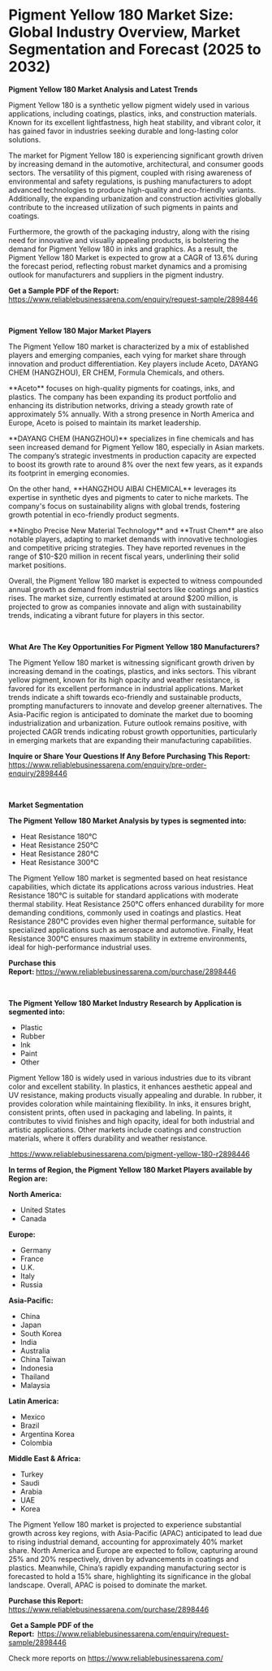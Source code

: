 <p><h1>Pigment Yellow 180 Market Size: Global Industry Overview, Market Segmentation and Forecast (2025 to 2032)</h1></p><p><strong>Pigment Yellow 180 Market Analysis and Latest Trends</strong></p>
<p><p>Pigment Yellow 180 is a synthetic yellow pigment widely used in various applications, including coatings, plastics, inks, and construction materials. Known for its excellent lightfastness, high heat stability, and vibrant color, it has gained favor in industries seeking durable and long-lasting color solutions.</p><p>The market for Pigment Yellow 180 is experiencing significant growth driven by increasing demand in the automotive, architectural, and consumer goods sectors. The versatility of this pigment, coupled with rising awareness of environmental and safety regulations, is pushing manufacturers to adopt advanced technologies to produce high-quality and eco-friendly variants. Additionally, the expanding urbanization and construction activities globally contribute to the increased utilization of such pigments in paints and coatings.</p><p>Furthermore, the growth of the packaging industry, along with the rising need for innovative and visually appealing products, is bolstering the demand for Pigment Yellow 180 in inks and graphics. As a result, the Pigment Yellow 180 Market is expected to grow at a CAGR of 13.6% during the forecast period, reflecting robust market dynamics and a promising outlook for manufacturers and suppliers in the pigment industry.</p></p>
<p><strong>Get a Sample PDF of the Report:&nbsp;</strong> <a href="https://www.reliablebusinessarena.com/enquiry/request-sample/2898446?utm_campaign=2988&utm_medium=2&utm_source=Github&utm_content=ia&utm_term=15032025&utm_id=pigment-yellow-180">https://www.reliablebusinessarena.com/enquiry/request-sample/2898446</a></p>
<p>&nbsp;</p>
<p><strong>Pigment Yellow 180 Major Market Players</strong></p>
<p><p>The Pigment Yellow 180 market is characterized by a mix of established players and emerging companies, each vying for market share through innovation and product differentiation. Key players include Aceto, DAYANG CHEM (HANGZHOU), ER CHEM, Formula Chemicals, and others.</p><p>**Aceto** focuses on high-quality pigments for coatings, inks, and plastics. The company has been expanding its product portfolio and enhancing its distribution networks, driving a steady growth rate of approximately 5% annually. With a strong presence in North America and Europe, Aceto is poised to maintain its market leadership.</p><p>**DAYANG CHEM (HANGZHOU)** specializes in fine chemicals and has seen increased demand for Pigment Yellow 180, especially in Asian markets. The company’s strategic investments in production capacity are expected to boost its growth rate to around 8% over the next few years, as it expands its footprint in emerging economies.</p><p>On the other hand, **HANGZHOU AIBAI CHEMICAL** leverages its expertise in synthetic dyes and pigments to cater to niche markets. The company's focus on sustainability aligns with global trends, fostering growth potential in eco-friendly product segments.</p><p>**Ningbo Precise New Material Technology** and **Trust Chem** are also notable players, adapting to market demands with innovative technologies and competitive pricing strategies. They have reported revenues in the range of $10-$20 million in recent fiscal years, underlining their solid market positions.</p><p>Overall, the Pigment Yellow 180 market is expected to witness compounded annual growth as demand from industrial sectors like coatings and plastics rises. The market size, currently estimated at around $200 million, is projected to grow as companies innovate and align with sustainability trends, indicating a vibrant future for players in this sector.</p></p>
<p>&nbsp;</p>
<p><strong>What Are The Key Opportunities For Pigment Yellow 180 Manufacturers?</strong></p>
<p><p>The Pigment Yellow 180 market is witnessing significant growth driven by increasing demand in the coatings, plastics, and inks sectors. This vibrant yellow pigment, known for its high opacity and weather resistance, is favored for its excellent performance in industrial applications. Market trends indicate a shift towards eco-friendly and sustainable products, prompting manufacturers to innovate and develop greener alternatives. The Asia-Pacific region is anticipated to dominate the market due to booming industrialization and urbanization. Future outlook remains positive, with projected CAGR trends indicating robust growth opportunities, particularly in emerging markets that are expanding their manufacturing capabilities.</p></p>
<p><strong>Inquire or Share Your Questions If Any Before Purchasing This Report:</strong> <a href="https://www.reliablebusinessarena.com/enquiry/pre-order-enquiry/2898446?utm_campaign=2988&utm_medium=2&utm_source=Github&utm_content=ia&utm_term=15032025&utm_id=pigment-yellow-180">https://www.reliablebusinessarena.com/enquiry/pre-order-enquiry/2898446</a></p>
<p>&nbsp;</p>
<p><strong>Market Segmentation</strong></p>
<p><strong>The Pigment Yellow 180 Market Analysis by types is segmented into:</strong></p>
<p><ul><li>Heat Resistance 180℃</li><li>Heat Resistance 250℃</li><li>Heat Resistance 280℃</li><li>Heat Resistance 300℃</li></ul></p>
<p><p>The Pigment Yellow 180 market is segmented based on heat resistance capabilities, which dictate its applications across various industries. Heat Resistance 180°C is suitable for standard applications with moderate thermal stability. Heat Resistance 250°C offers enhanced durability for more demanding conditions, commonly used in coatings and plastics. Heat Resistance 280°C provides even higher thermal performance, suitable for specialized applications such as aerospace and automotive. Finally, Heat Resistance 300°C ensures maximum stability in extreme environments, ideal for high-performance industrial uses.</p></p>
<p><strong>Purchase this Report:&nbsp;</strong><a href="https://www.reliablebusinessarena.com/purchase/2898446?utm_campaign=2988&utm_medium=2&utm_source=Github&utm_content=ia&utm_term=15032025&utm_id=pigment-yellow-180">https://www.reliablebusinessarena.com/purchase/2898446</a></p>
<p>&nbsp;</p>
<p><strong>The Pigment Yellow 180 Market Industry Research by Application is segmented into:</strong></p>
<p><ul><li>Plastic</li><li>Rubber</li><li>Ink</li><li>Paint</li><li>Other</li></ul></p>
<p><p>Pigment Yellow 180 is widely used in various industries due to its vibrant color and excellent stability. In plastics, it enhances aesthetic appeal and UV resistance, making products visually appealing and durable. In rubber, it provides coloration while maintaining flexibility. In inks, it ensures bright, consistent prints, often used in packaging and labeling. In paints, it contributes to vivid finishes and high opacity, ideal for both industrial and artistic applications. Other markets include coatings and construction materials, where it offers durability and weather resistance.</p></p>
<p><a href="https://www.reliablebusinessarena.com/pigment-yellow-180-r2898446?utm_campaign=2988&utm_medium=2&utm_source=Github&utm_content=ia&utm_term=15032025&utm_id=pigment-yellow-180">&nbsp;https://www.reliablebusinessarena.com/pigment-yellow-180-r2898446</a></p>
<p><strong>In terms of Region, the Pigment Yellow 180 Market Players available by Region are:</strong></p>
<p>
    <p> <strong> North America: </strong>
        <ul>
            <li>United States</li>
            <li>Canada</li>
        </ul>
        </p> 
    <p> <strong> Europe: </strong>
        <ul>
            <li>Germany</li>
            <li>France</li>
            <li>U.K.</li>
            <li>Italy</li>
            <li>Russia</li>
        </ul>
        </p> 
    <p> <strong> Asia-Pacific: </strong>
        <ul>
            <li>China</li>
            <li>Japan</li>
            <li>South Korea</li>
            <li>India</li>
            <li>Australia</li>
            <li>China Taiwan</li>
            <li>Indonesia</li>
            <li>Thailand</li>
            <li>Malaysia</li>
        </ul>
        </p> 
    <p> <strong> Latin America: </strong>
        <ul>
            <li>Mexico</li>
            <li>Brazil</li>
            <li>Argentina Korea</li>
            <li>Colombia</li>
        </ul>
        </p> 
    <p> <strong> Middle East & Africa: </strong>
        <ul>
            <li>Turkey</li>
            <li>Saudi</li>
            <li>Arabia</li>
            <li>UAE</li>
            <li>Korea</li>
        </ul>
    </p>
    </p>
<p><p>The Pigment Yellow 180 market is projected to experience substantial growth across key regions, with Asia-Pacific (APAC) anticipated to lead due to rising industrial demand, accounting for approximately 40% market share. North America and Europe are expected to follow, capturing around 25% and 20% respectively, driven by advancements in coatings and plastics. Meanwhile, China’s rapidly expanding manufacturing sector is forecasted to hold a 15% share, highlighting its significance in the global landscape. Overall, APAC is poised to dominate the market.</p></p>
<p><strong>Purchase this Report: </strong><a href="https://www.reliablebusinessarena.com/purchase/2898446?utm_campaign=2988&utm_medium=2&utm_source=Github&utm_content=ia&utm_term=15032025&utm_id=pigment-yellow-180">https://www.reliablebusinessarena.com/purchase/2898446</a></p>
<p>&nbsp;<strong>Get a Sample PDF of the Report:&nbsp;&nbsp;</strong><a href="https://www.reliablebusinessarena.com/enquiry/request-sample/2898446?utm_campaign=2988&utm_medium=2&utm_source=Github&utm_content=ia&utm_term=15032025&utm_id=pigment-yellow-180">https://www.reliablebusinessarena.com/enquiry/request-sample/2898446</a></p>
<p><strong></strong></p>
<p>Check more reports on <a href="https://www.reliablebusinessarena.com/?utm_campaign=2988&utm_medium=2&utm_source=Github&utm_content=ia&utm_term=15032025&utm_id=pigment-yellow-180">https://www.reliablebusinessarena.com/</a></p>